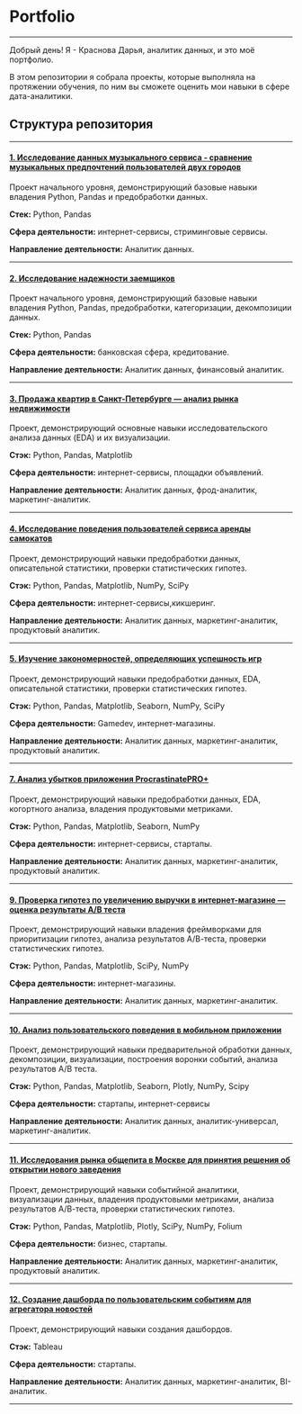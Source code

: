 # Portfolio
---

Добрый день! Я - Краснова Дарья, аналитик данных, и это моё портфолио.

В этом репозитории я собрала проекты, которые выполняла на протяжении обучения, по ним вы сможете оценить мои навыки в сфере дата-аналитики. 

## Структура репозитория


---


#### [1. Исследование данных музыкального сервиса - сравнение музыкальных предпочтений пользователей двух городов](https://github.com/KrasnovaDaria/Portfolio/tree/main/01.Yandex_music)

Проект начального уровня, демонстрирующий базовые навыки владения Python, Pandas и предобработки данных. 

**Стек:** Python, Pandas

**Сфера деятельности:** интернет-сервисы, стриминговые сервисы. 

**Направление деятельности:** Аналитик данных.


---

#### [2. Исследование надежности заемщиков](https://github.com/KrasnovaDaria/Portfolio/tree/main/02.Borrower_reliability)

Проект начального уровня, демонстрирующий базовые навыки владения Python, Pandas, предобработки, категоризации, декомпозиции данных.

**Стек:** Python, Pandas

**Сфера деятельности:** банковская сфера, кредитование. 

**Направление деятельности:** Аналитик данных, финансовый аналитик.


---
#### [3. Продажа квартир в Санкт-Петербурге — анализ рынка недвижимости](https://github.com/KrasnovaDaria/Portfolio/tree/main/03.Spb_real_estate) 

Проект, демонстрирующий основные навыки исследовательского анализа данных (EDA) и их визуализации.

**Стэк:** Python, Pandas, Matplotlib

**Сфера деятельности:** интернет-сервисы, площадки объявлений. 

**Направление деятельности:** Аналитик данных, фрод-аналитик, маркетинг-аналитик.


---


#### [4. Исследование поведения пользователей сервиса аренды самокатов](https://github.com/KrasnovaDaria/Portfolio/tree/main/04.GoFast)
Проект, демонстрирующий навыки предобработки данных, описательной статистики, проверки статистических гипотез.

**Стэк:** Python, Pandas, Matplotlib, NumPy, SciPy

**Сфера деятельности:** интернет-сервисы,кикшеринг. 

**Направление деятельности:** Аналитик данных, маркетинг-аналитик, продуктовый аналитик.


---


#### [5. Изучение закономерностей, определяющих успешность игр](https://github.com/KrasnovaDaria/Portfolio/tree/main/05.Games_store)
Проект, демонстрирующий навыки предобработки данных, EDA, описательной статистики, проверки статистических гипотез.

**Стэк:** Python, Pandas, Matplotlib, Seaborn, NumPy, SciPy

**Сфера деятельности:** Gamedev, интернет-магазины. 

**Направление деятельности:** Аналитик данных, маркетинг-аналитик, продуктовый аналитик.


---


#### [7. Анализ убытков приложения ProcrastinatePRO+](https://github.com/KrasnovaDaria/Portfolio/tree/main/07.Procrastinate_Pro)

Проект, демонстрирующий навыки предобработки данных, EDA, когортного анализа, владения продуктовыми метриками.

**Стэк:** Python, Pandas, Matplotlib, Seaborn, NumPy

**Сфера деятельности:** интернет-сервисы, стартапы. 

**Направление деятельности:** Аналитик данных, маркетинг-аналитик, продуктовый аналитик.


---


#### [9. Проверка гипотез по увеличению выручки в интернет-магазине — оценка результаты A/B теста](https://github.com/KrasnovaDaria/Portfolio/tree/main/09.AB-test)
Проект, демонстрирующий навыки владения фреймворками для приоритизации гипотез, анализа результатов А/В-теста, проверки статистических гипотез.

**Стэк:** Python, Pandas, Matplotlib, SciPy, NumPy

**Сфера деятельности:** интернет-магазины. 

**Направление деятельности:** Аналитик данных, маркетинг-аналитик.


---


####  [10. Анализ пользовательского поведения в мобильном приложении](https://github.com/KrasnovaDaria/Portfolio/tree/main/10.Mobile_app_users_behavior)

Проект, демонстрирующий навыки предварительной обработки данных, декомпозиции, визуализации, построения воронки событий, анализа результатов А/В теста.

**Стэк:** Python, Pandas, Matplotlib, Seaborn, Plotly, NumPy, Scipy

**Сфера деятельности:** стартапы, интернет-сервисы 

**Направление деятельности:** Аналитик данных, аналитик-универсал, маркетинг-аналитик.


---


####  [11. Исследования рынка общепита в Москве для принятия решения об открытии нового заведения](https://github.com/KrasnovaDaria/Portfolio/tree/main/11.Catering_market)

Проект, демонстрирующий навыки событийной аналитики, визуализации данных, владения продуктовыми метриками, анализа результатов А/В-теста, проверки статистических гипотез.

**Стэк:** Python, Pandas, Matplotlib, Plotly, SciPy, NumPy, Folium

**Сфера деятельности:** бизнес, стартапы. 

**Направление деятельности:** Аналитик данных, маркетинг-аналитик, продуктовый аналитик.


---


####  [12. Создание дашборда по пользовательским событиям для агрегатора новостей](https://github.com/KrasnovaDaria/Portfolio/tree/main/12.Ted_talks)

Проект, демонстрирующий навыки создания дашбордов.

**Стэк:** Tableau

**Сфера деятельности:** стартапы. 

**Направление деятельности:** Аналитик данных, маркетинг-аналитик, BI-аналитик.


---
